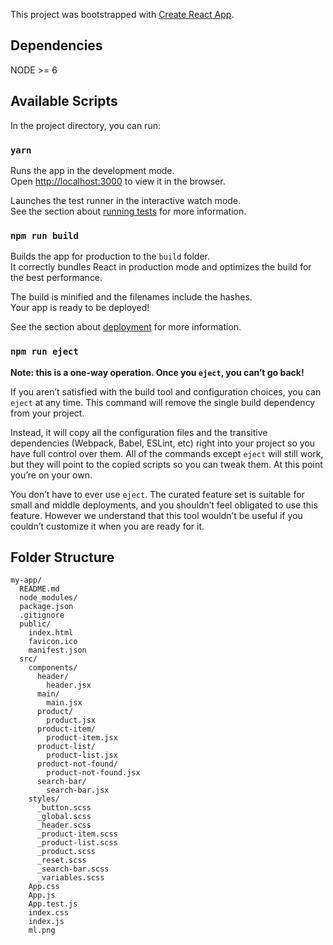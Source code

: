 This project was bootstrapped with [Create React App](https://github.com/facebookincubator/create-react-app).

## Dependencies

NODE >= 6

## Available Scripts

In the project directory, you can run:

### `yarn`

Runs the app in the development mode.<br>
Open [http://localhost:3000](http://localhost:3000) to view it in the browser.

Launches the test runner in the interactive watch mode.<br>
See the section about [running tests](#running-tests) for more information.

### `npm run build`

Builds the app for production to the `build` folder.<br>
It correctly bundles React in production mode and optimizes the build for the best performance.

The build is minified and the filenames include the hashes.<br>
Your app is ready to be deployed!

See the section about [deployment](#deployment) for more information.

### `npm run eject`

**Note: this is a one-way operation. Once you `eject`, you can’t go back!**

If you aren’t satisfied with the build tool and configuration choices, you can `eject` at any time. This command will remove the single build dependency from your project.

Instead, it will copy all the configuration files and the transitive dependencies (Webpack, Babel, ESLint, etc) right into your project so you have full control over them. All of the commands except `eject` will still work, but they will point to the copied scripts so you can tweak them. At this point you’re on your own.

You don’t have to ever use `eject`. The curated feature set is suitable for small and middle deployments, and you shouldn’t feel obligated to use this feature. However we understand that this tool wouldn’t be useful if you couldn’t customize it when you are ready for it.

## Folder Structure

```
my-app/
  README.md
  node_modules/
  package.json
  .gitignore
  public/
    index.html
    favicon.ico
    manifest.json
  src/
    components/
      header/
        header.jsx
      main/
        main.jsx
      product/
        product.jsx
      product-item/
        product-item.jsx
      product-list/
        product-list.jsx
      product-not-found/
        product-not-found.jsx
      search-bar/
        search-bar.jsx
    styles/
      _button.scss
      _global.scss
      _header.scss
      _product-item.scss
      _product-list.scss
      _product.scss
      _reset.scss
      _search-bar.scss
      _variables.scss
    App.css
    App.js
    App.test.js
    index.css
    index.js
    ml.png
```